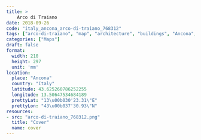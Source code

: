 ```yaml
---
title: > 
    Arco di Traiano
date: 2018-09-26
code: "italy_ancona_arco-di-traiano_768312"
tags: ["arco-di-traiano", "map", "architecture", "buildings", "Ancona", "Italy"]
categories: ["Maps"]
draft: false
format:
  width: 210
  height: 297
  unit: 'mm'
location:
  place: "Ancona"
  country: "Italy"
  latitude: 43.625260786252255
  longitude: 13.50647534684189
  prettyLat: "13\u00b030'23.31\"E"
  prettyLon: "43\u00b037'30.93\"N"
resources:
- src: "arco-di-traiano_768312.png"
  title: "Cover"
  name: cover
---
```

